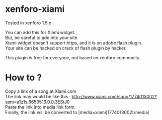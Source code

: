 # xenforo-xiami
Tested in xenforo 1.5.x  
  
You can add this for Xiami widget.  
But, be careful to add into your site.  
Xiami widget doesn't support https, and it is on adobe flash plugin.  
Your site can be hacked on crack of flash plugin by hacker.  
  
This plugin is free for everyone, not based on xenforo community.  

# How to ?
Copy a link of a song at Xiami.com  
The link may would be like this : 
   http://www.xiami.com/song/1774013002?spm=a1z1s.6659513.0.0.3EStJ0  
Paste the link into media link form.  
Finally, the link will be converted to [media=xiami]1774013002[/media]

